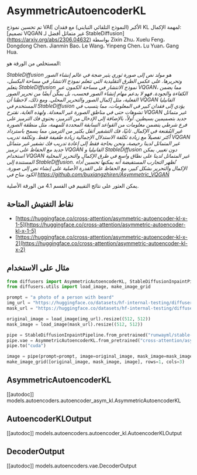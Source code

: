 # AsymmetricAutoencoderKL

تم تحسين نموذج VAE الأكبر (النموذج التلقائي التبايني) مع فقدان KL لمهمة الإكمال: [تصميم VQGAN غير متماثل أفضل لـ StableDiffusion] (https://arxiv.org/abs/2306.04632) بواسطة Zixin Zhu، Xuelu Feng، Dongdong Chen، Jianmin Bao، Le Wang، Yinpeng Chen، Lu Yuan، Gang Hua.

المستخلص من الورقة هو:

*StableDiffusion هو مولد نص إلى صورة ثوري يثير ضجة في عالم إنشاء الصور وتحريرها. على عكس الطرق التقليدية التي تتعلم نموذج الانتشار في مساحة البكسل، يتعلم StableDiffusion نموذج الانتشار في مساحة الكمون عبر VQGAN، مما يضمن الكفاءة والجودة. فهو لا يدعم مهام إنشاء الصور فحسب، بل يمكّن أيضًا من تحرير الصور الفعلية، مثل إكمال الصور والتحرير المحلي. ومع ذلك، لاحظنا أن VQGAN الفانيليا المستخدم في StableDiffusion يؤدي إلى فقدان كبير في المعلومات، مما يتسبب في تشوهات حتى في مناطق الصورة غير المعدلة. ولهذه الغاية، نقترح VQGAN غير متماثل جديد بتصميمين بسيطين. أولاً، بالإضافة إلى الإدخال من الترميز، يحتوي فك الترميز على فرع شرطي يتضمن معلومات من القواعد السابقة المحددة للمهمة، مثل منطقة الصورة غير المُقنعة في الإكمال. ثانيًا، فك التشفير أثقل بكثير من الترميز، مما يسمح باسترداد أكثر تفصيلاً مع زيادة تكلفة الاستدلال الإجمالية زيادة طفيفة فقط. وتكلفة تدريب VQGAN غير المتماثل لدينا رخيصة، ونحن بحاجة فقط إلى إعادة تدريب فك تشفير غير متماثل جديد مع الحفاظ على ترميز VQGAN الفانيليا و StableDiffusion دون تغيير. يمكن استخدام VQGAN غير المتماثل لدينا على نطاق واسع في طرق الإكمال والتحرير المحلية المستندة إلى StableDiffusion. تُظهر التجارب المستفيضة أنه يمكنها تحسين أداء الإكمال والتحرير بشكل كبير، مع الحفاظ على القدرة الأصلية على إنشاء نص إلى صورة. الكود متاح في https://github.com/buxiangzhiren/Asymmetric_VQGAN*

يمكن العثور على نتائج التقييم في القسم 4.1 من الورقة الأصلية.

## نقاط التفتيش المتاحة

* [https://huggingface.co/cross-attention/asymmetric-autoencoder-kl-x-1-5](https://huggingface.co/cross-attention/asymmetric-autoencoder-kl-x-1-5)
* [https://huggingface.co/cross-attention/asymmetric-autoencoder-kl-x-2](https://huggingface.co/cross-attention/asymmetric-autoencoder-kl-x-2)

## مثال على الاستخدام

```python
from diffusers import AsymmetricAutoencoderKL, StableDiffusionInpaintPipeline
from diffusers.utils import load_image, make_image_grid

prompt = "a photo of a person with beard"
img_url = "https://huggingface.co/datasets/hf-internal-testing/diffusers-images/resolve/main/repaint/celeba_hq_256.png"
mask_url = "https://huggingface.co/datasets/hf-internal-testing/diffusers-images/resolve/main/repaint/mask_256.png"

original_image = load_image(img_url).resize((512, 512))
mask_image = load_image(mask_url).resize((512, 512))

pipe = StableDiffusionInpaintPipeline.from_pretrained("runwayml/stable-diffusion-inpainting")
pipe.vae = AsymmetricAutoencoderKL.from_pretrained("cross-attention/asymmetric-autoencoder-kl-x-1-5")
pipe.to("cuda")

image = pipe(prompt=prompt, image=original_image, mask_image=mask_image).images[0]
make_image_grid([original_image, mask_image, image], rows=1, cols=3)
```

## AsymmetricAutoencoderKL

[[autodoc]] models.autoencoders.autoencoder_asym_kl.AsymmetricAutoencoderKL

## AutoencoderKLOutput

[[autodoc]] models.autoencoders.autoencoder_kl.AutoencoderKLOutput

## DecoderOutput

[[autodoc]] models.autoencoders.vae.DecoderOutput
